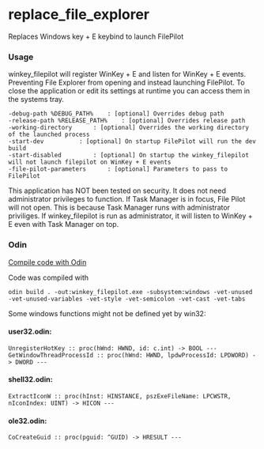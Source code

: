 # replace_file_explorer
Replaces Windows key + E keybind to launch FilePilot

### Usage
winkey_filepilot will register WinKey + E and listen for
WinKey + E events. Preventing File Explorer from opening
and instead launching FilePilot. To close the application
or edit its settings at runtime you can access them in
the systems tray.
	
	-debug-path %DEBUG_PATH%	: [optional] Overrides debug path
	-release-path %RELEASE_PATH%	: [optional] Overrides release path
	-working-directory		: [optional] Overrides the working directory of the launched process
	-start-dev			: [optional] On startup FilePilot will run the dev build
	-start-disabled			: [optional] On startup the winkey_filepilot will not launch filepilot on WinKey + E events
	-file-pilot-parameters		: [optional] Parameters to pass to FilePilot
	
This application has NOT been tested on security.
It does not need administrator privileges to function.
If Task Manager is in focus, File Pilot will not open.
This is because Task Manager runs with administrator
priviliges. If winkey_filepilot is run as
administrator, it will listen to WinKey + E even with
Task Manager on top.

### Odin
[Compile code with Odin](https://odin-lang.org/docs/install/)

Code was compiled with

	odin build . -out:winkey_filepilot.exe -subsystem:windows -vet-unused -vet-unused-variables -vet-style -vet-semicolon -vet-cast -vet-tabs

Some windows functions might not be defined yet by win32:
#### user32.odin:

	UnregisterHotKey :: proc(hWnd: HWND, id: c.int) -> BOOL ---
	GetWindowThreadProcessId :: proc(hWnd: HWND, lpdwProcessId: LPDWORD) -> DWORD ---
#### shell32.odin:

	ExtractIconW :: proc(hInst: HINSTANCE, pszExeFileName: LPCWSTR, nIconIndex: UINT) -> HICON ---

#### ole32.odin:

	CoCreateGuid :: proc(pguid: ^GUID) -> HRESULT ---

